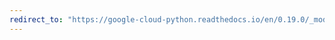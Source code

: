 ```yaml
---
redirect_to: "https://google-cloud-python.readthedocs.io/en/0.19.0/_modules/google/cloud/dns/client.html"
---
```

